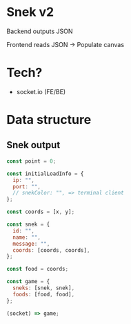# Snek v2

Backend outputs JSON

Frontend reads JSON -> Populate canvas

# Tech?

- socket.io (FE/BE)

# Data structure

## Snek output

```jsx
const point = 0;

const initialLoadInfo = {
  ip: "",
  port: "",
  // snekColor: "", => terminal client
};

const coords = [x, y];

const snek = {
  id: "",
  name: "",
  message: "",
  coords: [coords, coords],
};

const food = coords;

const game = {
  sneks: [snek, snek],
  foods: [food, food],
};

(socket) => game;
```
